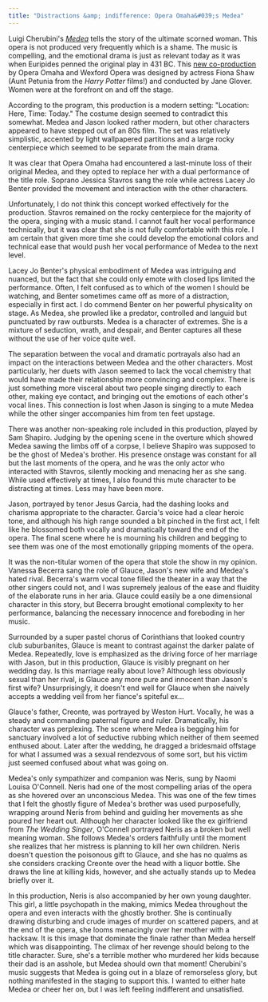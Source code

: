 ```yaml
---
title: "Distractions &amp; indifference: Opera Omaha&#039;s Medea"
---
```


Luigi Cherubini's [*Medea*](https://www.operaomaha.org/season-tickets/current-season/2017-2018/medea) tells the story of the ultimate scorned woman. This opera is not produced very frequently which is a shame. The music is compelling, and the emotional drama is just as relevant today as it was when Euripides penned the original play in 431 BC. This [new co-production](https://www.operaomaha.org/season-tickets/current-season/2017-2018/medea) by Opera Omaha and Wexford Opera was designed by actress Fiona Shaw (Aunt Petunia from the *Harry Potter* films!) and conducted by Jane Glover. Women were at the forefront on and off the stage.

According to the program, this production is a modern setting: "Location: Here, Time: Today." The costume design seemed to contradict this somewhat. Medea and Jason looked rather modern, but other characters appeared to have stepped out of an 80s film. The set was relatively simplistic, accented by light wallpapered partitions and a large rocky centerpiece which seemed to be separate from the main drama. 

It was clear that Opera Omaha had encountered a last-minute loss of their original Medea, and they opted to replace her with a dual performance of the title role. Soprano Jessica Stavros sang the role while actress Lacey Jo Benter provided the movement and interaction with the other characters.

Unfortunately, I do not think this concept worked effectively for the production. Stavros remained on the rocky centerpiece for the majority of the opera, singing with a music stand. I cannot fault her vocal performance technically, but it was clear that she is not fully comfortable with this role. I am certain that given more time she could develop the emotional colors and technical ease that would push her vocal performance of Medea to the next level. 

Lacey Jo Benter's physical embodiment of Medea was intriguing and nuanced, but the fact that she could only emote with closed lips limited the performance. Often, I felt confused as to which of the women I should be watching, and Benter sometimes came off as more of a distraction, especially in first act. I do commend Benter on her powerful physicality on stage. As Medea, she prowled like a predator, controlled and languid but punctuated by raw outbursts. Medea is a character of extremes. She is a mixture of seduction, wrath, and despair, and Benter captures all these without the use of her voice quite well.

The separation between the vocal and dramatic portrayals also had an impact on the interactions between Medea and the other characters. Most particularly, her duets with Jason seemed to lack the vocal chemistry that would have made their relationship more convincing and complex. There is just something more visceral about two people singing directly to each other, making eye contact, and bringing out the emotions of each other's vocal lines. This connection is lost when Jason is singing to a mute Medea while the other singer accompanies him from ten feet upstage.

There was another non-speaking role included in this production, played by Sam Shapiro. Judging by the opening scene in the overture which showed Medea sawing the limbs off of a corpse, I believe Shapiro was supposed to be the ghost of Medea's brother. His presence onstage was constant for all but the last moments of the opera, and he was the only actor who interacted with Stavros, silently mocking and menacing her as she sang. While used effectively at times, I also found this mute character to be distracting at times. Less may have been more.

Jason, portrayed by tenor Jesus Garcia, had the dashing looks and charisma appropriate to the character. Garcia's voice had a clear heroic tone, and although his high range sounded a bit pinched in the first act, I felt like he blossomed both vocally and dramatically toward the end of the opera. The final scene where he is mourning his children and begging to see them was one of the most emotionally gripping moments of the opera.

It was the non-titular women of the opera that stole the show in my opinion. Vanessa Becerra sang the role of Glauce, Jason's new wife and Medea's hated rival. Becerra's warm vocal tone filled the theater in a way that the other singers could not, and I was supremely jealous of the ease and fluidity of the elaborate runs in her aria. Glauce could easily be a one dimensional character in this story, but Becerra brought emotional complexity to her performance, balancing the necessary innocence and foreboding in her music. 

Surrounded by a super pastel chorus of Corinthians that looked country club suburbanites, Glauce is meant to contrast against the darker palate of Medea. Repeatedly, love is emphasized as the driving force of her marriage with Jason, but in this production, Glauce is visibly pregnant on her wedding day. Is this marriage really about love? Although less obviously sexual than her rival, is Glauce any more pure and innocent than Jason's first wife? Unsurprisingly, it doesn't end well for Glauce when she naively accepts a wedding veil from her fiance's spiteful ex...

Glauce's father, Creonte, was portrayed by Weston Hurt. Vocally, he was a steady and commanding paternal figure and ruler. Dramatically, his character was perplexing. The scene where Medea is begging him for sanctuary involved a lot of seductive rubbing which neither of them seemed enthused about. Later after the wedding, he dragged a bridesmaid offstage for what I assumed was a sexual rendezvous of some sort, but his victim just seemed confused about what was going on.

Medea's only sympathizer and companion was Neris, sung by Naomi Louisa O'Connell. Neris had one of the most compelling arias of the opera as she hovered over an unconscious Medea. This was one of the few times that I felt the ghostly figure of Medea's brother was used purposefully, wrapping around Neris from behind and guiding her movements as she poured her heart out. Although her character looked like the ex girlfriend from *The Wedding Singer*, O'Connell portrayed Neris as a broken but well meaning woman. She follows Medea's orders faithfully until the moment she realizes that her mistress is planning to kill her own children. Neris doesn't question the poisonous gift to Glauce, and she has no qualms as she considers cracking Creonte over the head with a liquor bottle. She draws the line at killing kids, however, and she actually stands up to Medea briefly over it. 

In this production, Neris is also accompanied by her own young daughter. This girl, a little psychopath in the making, mimics Medea throughout the opera and even interacts with the ghostly brother. She is continually drawing disturbing and crude images of murder on scattered papers, and at the end of the opera, she looms menacingly over her mother with a hacksaw.  It is this image that dominate the finale rather than Medea herself which was disappointing. The climax of her revenge should belong to the title character. Sure, she's a terrible mother who murdered her kids because their dad is an asshole, but Medea should own that moment! Cherubini's music suggests that Medea is going out in a blaze of remorseless glory, but nothing manifested in the staging to support this. I wanted to either hate Medea or cheer her on, but I was left feeling indifferent and unsatisfied.
